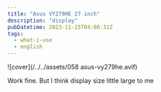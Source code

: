 ```yaml
---
title: "Asus VY279HE 27 inch"
description: "display"
pubDatetime: 2023-11-15T04:06:31Z
tags:
  - what-i-use
  - english
---
```


![cover](/../../assets/058 asus-vy279he.avif)

Work fine. But I think display size little large to me
